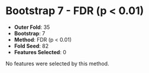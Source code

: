 # Bootstrap 7 - FDR (p < 0.01)

- **Outer Fold**: 35
- **Bootstrap**: 7
- **Method**: FDR (p < 0.01)
- **Fold Seed**: 82
- **Features Selected**: 0

No features were selected by this method.
